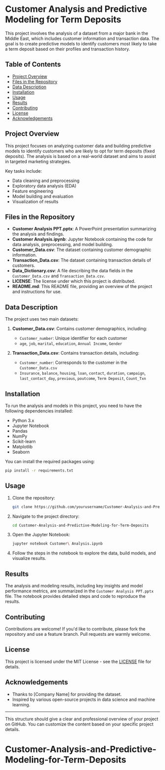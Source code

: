 # Customer Analysis and Predictive Modeling for Term Deposits
This project involves the analysis of a dataset from a major bank in the Middle East, which includes customer information and transaction data. The goal is to create predictive models to identify customers most likely to take a term deposit based on their profiles and transaction history.

## Table of Contents
- [Project Overview](#project-overview)
- [Files in the Repository](#files-in-the-repository)
- [Data Description](#data-description)
- [Installation](#installation)
- [Usage](#usage)
- [Results](#results)
- [Contributing](#contributing)
- [License](#license)
- [Acknowledgements](#acknowledgements)

## Project Overview
This project focuses on analyzing customer data and building predictive models to identify customers who are likely to opt for term deposits (fixed deposits). The analysis is based on a real-world dataset and aims to assist in targeted marketing strategies.

Key tasks include:
- Data cleaning and preprocessing
- Exploratory data analysis (EDA)
- Feature engineering
- Model building and evaluation
- Visualization of results

## Files in the Repository

- **Customer Analysis PPT.pptx**: A PowerPoint presentation summarizing the analysis and findings.
- **Customer Analysis.ipynb**: Jupyter Notebook containing the code for data analysis, preprocessing, and model building.
- **Customer_Data.csv**: The dataset containing customer demographic information.
- **Transaction_Data.csv**: The dataset containing transaction details of customers.
- **Data_Dictionary.csv**: A file describing the data fields in the `Customer_Data.csv` and `Transaction_Data.csv`.
- **LICENSE**: The license under which this project is distributed.
- **README.md**: This README file, providing an overview of the project and instructions for use.

## Data Description
The project uses two main datasets:

1. **Customer_Data.csv**: Contains customer demographics, including:
   - `Customer_number`: Unique identifier for each customer
   - `age`, `job`, `marital`, `education`, `Annual Income`, `Gender`
   
2. **Transaction_Data.csv**: Contains transaction details, including:
   - `Customer_number`: Corresponds to the customer in the `Customer_Data.csv`
   - `Insurance`, `balance`, `housing`, `loan`, `contact`, `duration`, `campaign`, `last_contact_day`, `previous`, `poutcome`, `Term Deposit`, `Count_Txn`

## Installation

To run the analysis and models in this project, you need to have the following dependencies installed:

- Python 3.x
- Jupyter Notebook
- Pandas
- NumPy
- Scikit-learn
- Matplotlib
- Seaborn

You can install the required packages using:

```bash
pip install -r requirements.txt
```

## Usage

1. Clone the repository:
   ```bash
   git clone https://github.com/yourusername/Customer-Analysis-and-Predictive-Modeling-for-Term-Deposits.git
   ```
2. Navigate to the project directory:
   ```bash
   cd Customer-Analysis-and-Predictive-Modeling-for-Term-Deposits
   ```
3. Open the Jupyter Notebook:
   ```bash
   jupyter notebook Customer\ Analysis.ipynb
   ```
4. Follow the steps in the notebook to explore the data, build models, and visualize results.

## Results

The analysis and modeling results, including key insights and model performance metrics, are summarized in the `Customer Analysis PPT.pptx` file. The notebook provides detailed steps and code to reproduce the results.

## Contributing

Contributions are welcome! If you'd like to contribute, please fork the repository and use a feature branch. Pull requests are warmly welcome.

## License

This project is licensed under the MIT License - see the [LICENSE](LICENSE) file for details.

## Acknowledgements

- Thanks to [Company Name] for providing the dataset.
- Inspired by various open-source projects in data science and machine learning.

---

This structure should give a clear and professional overview of your project on GitHub. You can customize the content based on your specific project details.
# Customer-Analysis-and-Predictive-Modeling-for-Term-Deposits
